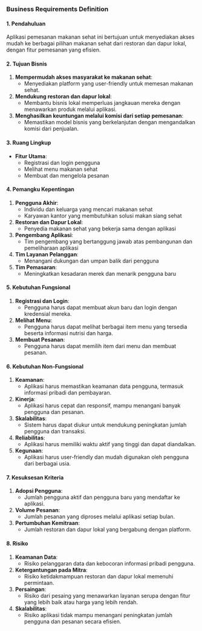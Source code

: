 ### Business Requirements Definition

#### 1. Pendahuluan

Aplikasi pemesanan makanan sehat ini bertujuan untuk menyediakan akses mudah ke berbagai pilihan makanan sehat dari restoran dan dapur lokal, dengan fitur pemesanan yang efisien.

#### 2. Tujuan Bisnis

1. **Mempermudah akses masyarakat ke makanan sehat**:
   - Menyediakan platform yang user-friendly untuk memesan makanan sehat.
2. **Mendukung restoran dan dapur lokal**:
   - Membantu bisnis lokal memperluas jangkauan mereka dengan menawarkan produk melalui aplikasi.
3. **Menghasilkan keuntungan melalui komisi dari setiap pemesanan**:
   - Memastikan model bisnis yang berkelanjutan dengan mengandalkan komisi dari penjualan.

#### 3. Ruang Lingkup

- **Fitur Utama**:
  - Registrasi dan login pengguna
  - Melihat menu makanan sehat
  - Membuat dan mengelola pesanan

#### 4. Pemangku Kepentingan

1. **Pengguna Akhir**:
   - Individu dan keluarga yang mencari makanan sehat
   - Karyawan kantor yang membutuhkan solusi makan siang sehat
2. **Restoran dan Dapur Lokal**:
   - Penyedia makanan sehat yang bekerja sama dengan aplikasi
3. **Pengembang Aplikasi**:
   - Tim pengembang yang bertanggung jawab atas pembangunan dan pemeliharaan aplikasi
4. **Tim Layanan Pelanggan**:
   - Menangani dukungan dan umpan balik dari pengguna
5. **Tim Pemasaran**:
   - Meningkatkan kesadaran merek dan menarik pengguna baru

#### 5. Kebutuhan Fungsional

1. **Registrasi dan Login**:
   - Pengguna harus dapat membuat akun baru dan login dengan kredensial mereka.
2. **Melihat Menu**:
   - Pengguna harus dapat melihat berbagai item menu yang tersedia beserta informasi nutrisi dan harga.
3. **Membuat Pesanan**:
   - Pengguna harus dapat memilih item dari menu dan membuat pesanan.

#### 6. Kebutuhan Non-Fungsional

1. **Keamanan**:
   - Aplikasi harus memastikan keamanan data pengguna, termasuk informasi pribadi dan pembayaran.
2. **Kinerja**:
   - Aplikasi harus cepat dan responsif, mampu menangani banyak pengguna dan pesanan.
3. **Skalabilitas**:
   - Sistem harus dapat diukur untuk mendukung peningkatan jumlah pengguna dan transaksi.
4. **Reliabilitas**:
   - Aplikasi harus memiliki waktu aktif yang tinggi dan dapat diandalkan.
5. **Kegunaan**:
   - Aplikasi harus user-friendly dan mudah digunakan oleh pengguna dari berbagai usia.

#### 7. Kesuksesan Kriteria

1. **Adopsi Pengguna**:
   - Jumlah pengguna aktif dan pengguna baru yang mendaftar ke aplikasi.
2. **Volume Pesanan**:
   - Jumlah pesanan yang diproses melalui aplikasi setiap bulan.
3. **Pertumbuhan Kemitraan**:
   - Jumlah restoran dan dapur lokal yang bergabung dengan platform.

#### 8. Risiko

1. **Keamanan Data**:
   - Risiko pelanggaran data dan kebocoran informasi pribadi pengguna.
2. **Ketergantungan pada Mitra**:
   - Risiko ketidakmampuan restoran dan dapur lokal memenuhi permintaan.
3. **Persaingan**:
   - Risiko dari pesaing yang menawarkan layanan serupa dengan fitur yang lebih baik atau harga yang lebih rendah.
4. **Skalabilitas**:
   - Risiko aplikasi tidak mampu menangani peningkatan jumlah pengguna dan pesanan secara efisien.
